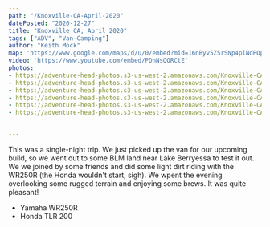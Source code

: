 ```yaml
---
path: "/Knoxville-CA-April-2020"
datePosted: "2020-12-27"
title: "Knoxville CA, April 2020"
tags: ["ADV", "Van-Camping"]
author: "Keith Mock"
map: 'https://www.google.com/maps/d/u/0/embed?mid=16nByv5ZSrSNp4piNdPOplyvKqZ1U2UxQ'
video: 'https://www.youtube.com/embed/PDnNsQORCtE'
photos:
- https://adventure-head-photos.s3-us-west-2.amazonaws.com/Knoxville-CA-April-2020/IMG_4564.jpeg
- https://adventure-head-photos.s3-us-west-2.amazonaws.com/Knoxville-CA-April-2020/IMG_4543.jpeg
- https://adventure-head-photos.s3-us-west-2.amazonaws.com/Knoxville-CA-April-2020/IMG_4545.jpeg
- https://adventure-head-photos.s3-us-west-2.amazonaws.com/Knoxville-CA-April-2020/IMG_4565.jpeg
- https://adventure-head-photos.s3-us-west-2.amazonaws.com/Knoxville-CA-April-2020/IMG_4566.jpeg
- https://adventure-head-photos.s3-us-west-2.amazonaws.com/Knoxville-CA-April-2020/IMG_4568.jpeg


---
```


This was a single-night trip. We just picked up the van for our upcoming build, so we went out to some BLM land near Lake Berryessa to test it out. We we joined by some friends and did some light dirt riding with the WR250R (the Honda wouldn't start, sigh). We wpent the evening overlooking some rugged terrain and enjoying some brews. It was quite pleasant!

- Yamaha WR250R
- Honda TLR 200